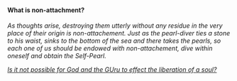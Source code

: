 #### What is non-attachment?

_As thoughts arise, destroying them utterly without any residue in the very place of their origin is non-attachement. Just as the pearl-diver ties a stone to his waist, sinks to the bottom of the sea and there takes the pearls, so each one of us should be endowed with non-attachement, dive within oneself and obtain the Self-Pearl._

[_Is it not possible for God and the GUru to effect the liberation of a soul?_](Question20.md)

